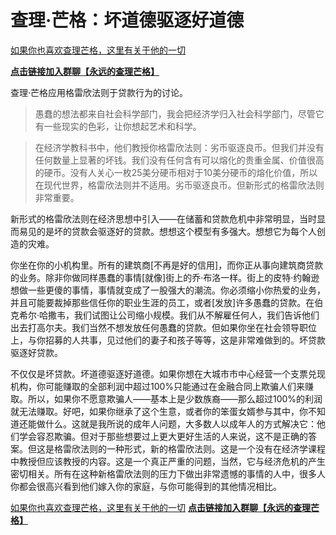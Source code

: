 # 查理·芒格：坏道德驱逐好道德

[如果你也喜欢查理芒格，这里有关于他的一切](https://ayaseeri.gitbook.io/charlie-munger/)

**[点击链接加入群聊【永远的查理芒格】](https://qm.qq.com/q/FVBeXP6C8o)**


查理·芒格应用格雷欣法则于贷款行为的讨论。

> 愚蠢的想法都来自社会科学部门，我会把经济学归入社会科学部门，尽管它有一些现实的色彩，让你想起艺术和科学。

> 在经济学教科书中，他们教授你格雷欣法则：劣币驱逐良币。但我们并没有任何数量上显著的坏钱。我们没有任何含有可以熔化的贵重金属、价值很高的硬币。没有人关心一枚25美分硬币相对于10美分硬币的熔化价值，所以在现代世界，格雷欣法则并不适用。劣币驱逐良币。但新形式的格雷欣法则非常重要。

新形式的格雷欣法则在经济思想中引入——在储蓄和贷款危机中非常明显，当时显而易见的是坏的贷款会驱逐好的贷款。想想这个模型有多强大。想想它为每个人创造的灾难。

你坐在你的小机构里。所有的建筑商[不再是好的信用]，而你正从事向建筑商贷款的业务。除非你做同样愚蠢的事情[就像]街上的乔·布洛一样。街上的皮特·约翰逊想做一些更傻的事情，事情就变成了一股强大的潮流。你必须缩小你热爱的业务，并且可能要裁掉那些信任你的职业生涯的员工，或者[发放]许多愚蠢的贷款。在伯克希尔·哈撒韦，我们试图让公司缩小规模。我们从不解雇任何人，我们告诉他们出去打高尔夫。我们当然不想发放任何愚蠢的贷款。但如果你坐在社会领导职位上，与你招募的人共事，见过他们的妻子和孩子等等，这是非常难做到的。坏贷款驱逐好贷款。

不仅仅是坏贷款。坏道德驱逐好道德。如果你想在大城市市中心经营一个支票兑现机构，你可能赚取的全部利润中超过100%只能通过在金融合同上欺骗人们来赚取。所以，如果你不愿意欺骗人——基本上是少数族裔——那么超过100%的利润就无法赚取。好吧，如果你继承了这个生意，或者你的笨蛋女婿参与其中，你不知道还能做什么。这就是我所说的成年人问题，大多数人以成年人的方式解决它：他们学会容忍欺骗。但对于那些想要过上更大更好生活的人来说，这不是正确的答案。但这是格雷欣法则的一种形式，新的格雷欣法则。这是一个没有在经济学课程中教授但应该教授的内容。这是一个真正严重的问题，当然，它与经济危机的产生密切相关。所有在这种新格雷欣法则的压力下做出非常遗憾的事情的人中，很多人你都会很高兴看到他们嫁入你的家庭，与你可能得到的其他情况相比。

[如果你也喜欢查理芒格，这里有关于他的一切](https://ayaseeri.gitbook.io/charlie-munger/)
**[点击链接加入群聊【永远的查理芒格】](https://qm.qq.com/q/FVBeXP6C8o)**
